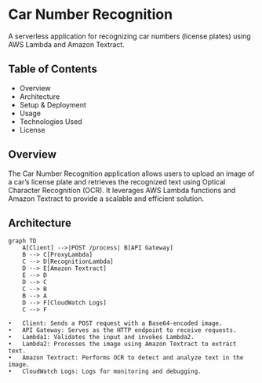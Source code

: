 # Car Number Recognition

A serverless application for recognizing car numbers (license plates) using AWS Lambda and Amazon Textract.

## Table of Contents
- Overview
- Architecture
- Setup & Deployment
- Usage
- Technologies Used
- License

## Overview

The Car Number Recognition application allows users to upload an image of a car’s license plate and retrieves the recognized text using Optical Character Recognition (OCR). It leverages AWS Lambda functions and Amazon Textract to provide a scalable and efficient solution.

## Architecture
```mermaid
graph TD
    A[Client] -->|POST /process| B[API Gateway]
    B --> C[ProxyLambda]
    C --> D[RecognitionLambda]
    D --> E[Amazon Textract]
    E --> D
    D --> C
    C --> B
    B --> A
    D --> F[CloudWatch Logs]
    C --> F
```

	•	Client: Sends a POST request with a Base64-encoded image.
	•	API Gateway: Serves as the HTTP endpoint to receive requests.
	•	Lambda1: Validates the input and invokes Lambda2.
	•	Lambda2: Processes the image using Amazon Textract to extract text.
	•	Amazon Textract: Performs OCR to detect and analyze text in the image.
	•	CloudWatch Logs: Logs for monitoring and debugging.

